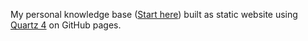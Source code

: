 My personal knowledge base ([Start here](https://datag.is-a.dev/kbase/)) built
as static website  using [Quartz 4](https://quartz.jzhao.xyz/) on
GitHub pages.
